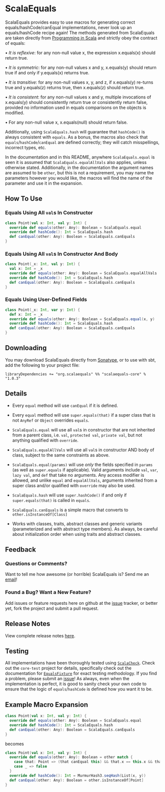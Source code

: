 # ScalaEquals

ScalaEquals provides easy to use macros for generating correct equals/hashCode/canEqual implementations, 
never look up an equals/hashCode recipe again! The methods generated from ScalaEquals are taken directly 
from [Programming in Scala][pis] and strictly obey the contract of equals:

• *It is reflexive*: for any non-null value x, the expression x.equals(x) should return true.

• *It is symmetric*: for any non-null values x and y, x.equals(y) should return true 
if and only if y.equals(x) returns true.

• *It is transitive*: for any non-null values x, y, and z, if x.equals(y) re-turns true and 
y.equals(z) returns true, then x.equals(z) should return true.

• *It is consistent*: for any non-null values x and y, multiple invocations of x.equals(y) 
should consistently return true or consistently return false, provided no information used 
in equals comparisons on the objects is modified.

• For any non-null value x, x.equals(null) should return false.

Additionally, using `ScalaEquals.hash` will guarantee that `hashCode()` is always consistent with `equals`.
As a bonus, the macros also check that `equals`/`hashCode`/`canEqual` are defined correctly; 
they will catch misspellings, incorrect types, etc.

In the documentation and in this README, anywhere `ScalaEquals.equal` is seen it is assumed that 
`ScalaEquals.equalAllVals` also applies, unless otherwise stated. Additionally, in the documentation the
argument names are assumed to be `other`, but this is not a requirement, you may name the parameters
however you would like, the macros will find the name of the parameter and use it in the expansion.

## How To Use

### Equals Using All `val`s In Constructor
````scala
class Point(val x: Int, val y: Int) {
  override def equals(other: Any): Boolean = ScalaEquals.equal
  override def hashCode(): Int = ScalaEquals.hash
  def canEqual(other: Any): Boolean = ScalaEquals.canEquals
}
````
### Equals Using All `val`s In Constructor And Body
````scala
class Point(_x: Int, val y: Int) {
  val x: Int = _x
  override def equals(other: Any): Boolean = ScalaEquals.equalAllVals
  override def hashCode(): Int = ScalaEquals.hash
  def canEqual(other: Any): Boolean = ScalaEquals.canEquals
}
````
### Equals Using User-Defined Fields
````scala
class Point(_x: Int, var y: Int) {
  def x: Int = _x
  override def equals(other: Any): Boolean = ScalaEquals.equal(x, y)
  override def hashCode(): Int = ScalaEquals.hash
  def canEqual(other: Any): Boolean = ScalaEquals.canEquals
}
````

## Downloading

You may download ScalaEquals directly from [Sonatype][sona], or to use with sbt, add the
following to your project file:

```
libraryDependencies += "org.scalaequals" %% "scalaequals-core" % "1.0.3"
```

## Details

 - Every `equal` method will use `canEqual` if it is defined. 

 - Every `equal` method will use `super.equals(that)` if a super class that is not 
`AnyRef` or `Object` overrides `equals`.

 - `ScalaEquals.equal` will use all `val`s in constructor that are not inherited
from a parent class, i.e. `val`, `protected val`, `private val`, but not anything
qualified with `override`.

 - `ScalaEquals.equalAllVals` will use all `val`s in constructor AND body of class,
subject to the same constraints as above.

 - `ScalaEquals.equal(params)` will use *only* the fields specified in `params` (as well as
`super.equals` if applicable). Valid arguments include `val`, `var`, `lazy val`, 
and `def` that take no arguments. Any access modifier is allowed, and unlike `equal` 
and `equalAllVals`, arguments inherited from a super class and/or qualified with `override` 
may also be used.

 - `ScalaEquals.hash` will use `super.hashCode()` if and only if `super.equals(that)` is called 
in `equals`.

 - `ScalaEquals.canEquals` is a simple macro that converts to `other.isInstanceOf[Class]`

 - Works with classes, traits, abstract classes and generic variants (parameterized and
with abstract type members). As always, be careful about initialization order when using 
traits and abstract classes.

## Feedback

### Questions or Comments?

Want to tell me how awesome (or horrible) ScalaEquals is? Send me an [email][asde]!

### Found a Bug? Want a New Feature?

Add issues or feature requests here on github at the [issue][] tracker, or better yet, 
fork the project and submit a pull request.

## Release Notes

View complete release notes [here][release].

## Testing

All implementations have been thoroughly tested using [`ScalaCheck`][check]. Check out 
the `core-test` project for details, specifically check out the documentation for 
[`EqualsFixture`][fixture] for exact testing methodology. If you find a problem, please
submit an [issue][]! As always, even when the implementation is perfect, it is good to
sanity check your own code to ensure that the logic of `equals`/`hashCode` is defined 
how you want it to be.

## Example Macro Expansion

````scala
class Point(val x: Int, val y: Int) {
  override def equals(other: Any): Boolean = ScalaEquals.equal
  override def hashCode(): Int = ScalaEquals.hash
  def canEqual(other: Any): Boolean = ScalaEquals.canEquals
}
````
becomes
````scala
class Point(val x: Int, val y: Int) {
  override def equals(other: Any): Boolean = other match {
    case that: Point => (that canEqual this) && that.x == this.x && that.y == this.y
    case _ => false
  }
  override def hashCode(): Int = MurmurHash3.seqHash(List(x, y))
  def canEqual(other: Any): Boolean = other.isInstanceOf[Point]
}
````

[fixture]: https://github.com/dicarlo2/ScalaEquals/blob/master/core-test/src/test/scala/org/scalaequals/test/EqualsFixture.scala
[issue]: https://github.com/dicarlo2/ScalaEquals/issues
[pis]: http://www.amazon.com/Programming-Scala-Comprehensive-Step-Step/dp/0981531644
[check]: https://github.com/rickynils/scalacheck
[asd]: https://github.com/dicarlo2
[asde]: alexdicarlo@gmail.com
[simple]: http://www.scala-sbt.org/
[sona]: http://oss.sonatype.org/content/repositories/releases/org/scalaequals/
[release]: https://github.com/dicarlo2/ScalaEquals/blob/master/RELEASE_NOTES.md
